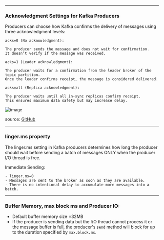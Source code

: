 
---

### Acknowledgment Settings for Kafka Producers

Producers can choose how Kafka confirms the delivery of messages using three acknowledgment levels:

    acks=0 (No acknowledgment): 
    
    The producer sends the message and does not wait for confirmation.
    It doesn’t verify if the message was received.

    acks=1 (Leader acknowledgment): 
    
    The producer waits for a confirmation from the leader broker of the topic partition.
    Once the leader confirms receipt, the message is considered delivered.

    acks=all (Replica acknowledgment): 
    
    The producer waits until all in-sync replicas confirm receipt. 
    This ensures maximum data safety but may increase delay.


![image](https://github.com/user-attachments/assets/2eb7f1ba-8cc7-46c0-bcb4-daa3828ee7c6)

source: [GitHub](https://github.com/SatadruMukherjee/Data-Preprocessing-Models/blob/main/Kafka%20Producer%20Internals.png)

---
###  linger.ms property
The linger.ms setting in Kafka producers determines how long the producer should wait before sending a batch of messages ONLY when the producer I/O thread is free.

Immediate Sending:

    - linger.ms=0
    - Messages are sent to the broker as soon as they are available.
    - There is no intentional delay to accumulate more messages into a batch.
---
### Buffer Memory, max block ms and Producer IO:

- Default buffer memory size =32MB
- If the producer is sending data but the I/O thread cannot process it or the message buffer is full, 
the producer's `send` method will block for up to the duration specified by `max.block.ms`.
